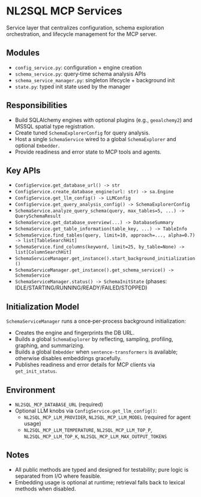 # NL2SQL MCP Services

Service layer that centralizes configuration, schema exploration orchestration, and lifecycle management for the MCP server.

## Modules

- `config_service.py`: configuration + engine creation
- `schema_service.py`: query‑time schema analysis APIs
- `schema_service_manager.py`: singleton lifecycle + background init
- `state.py`: typed init state used by the manager

## Responsibilities

- Build SQLAlchemy engines with optional plugins (e.g., `geoalchemy2`) and MSSQL spatial type registration.
- Create tuned `SchemaExplorerConfig` for query analysis.
- Host a single `SchemaService` wired to a global `SchemaExplorer` and optional `Embedder`.
- Provide readiness and error state to MCP tools and agents.

## Key APIs

- `ConfigService.get_database_url() -> str`
- `ConfigService.create_database_engine(url: str) -> sa.Engine`
- `ConfigService.get_llm_config() -> LLMConfig`
- `ConfigService.get_query_analysis_config() -> SchemaExplorerConfig`
- `SchemaService.analyze_query_schema(query, max_tables=5, ...) -> QuerySchemaResult`
- `SchemaService.get_database_overview(...) -> DatabaseSummary`
- `SchemaService.get_table_information(table_key, ...) -> TableInfo`
- `SchemaService.find_tables(query, limit=10, approach=..., alpha=0.7) -> list[TableSearchHit]`
- `SchemaService.find_columns(keyword, limit=25, by_table=None) -> list[ColumnSearchHit]`
- `SchemaServiceManager.get_instance().start_background_initialization()`
- `SchemaServiceManager.get_instance().get_schema_service() -> SchemaService`
- `SchemaServiceManager.status() -> SchemaInitState` (phases: IDLE/STARTING/RUNNING/READY/FAILED/STOPPED)

## Initialization Model

`SchemaServiceManager` runs a once‑per‑process background initialization:

- Creates the engine and fingerprints the DB URL.
- Builds a global `SchemaExplorer` by reflecting, sampling, profiling, graphing, and summarizing.
- Builds a global `Embedder` when `sentence-transformers` is available; otherwise disables embeddings gracefully.
- Publishes readiness and error details for MCP clients via `get_init_status`.

## Environment

- `NL2SQL_MCP_DATABASE_URL` (required)
- Optional LLM knobs via `ConfigService.get_llm_config()`:
  - `NL2SQL_MCP_LLM_PROVIDER`, `NL2SQL_MCP_LLM_MODEL` (required for agent usage)
  - `NL2SQL_MCP_LLM_TEMPERATURE`, `NL2SQL_MCP_LLM_TOP_P`, `NL2SQL_MCP_LLM_TOP_K`, `NL2SQL_MCP_LLM_MAX_OUTPUT_TOKENS`

## Notes

- All public methods are typed and designed for testability; pure logic is separated from I/O where feasible.
- Embedding usage is optional at runtime; retrieval falls back to lexical methods when disabled.


